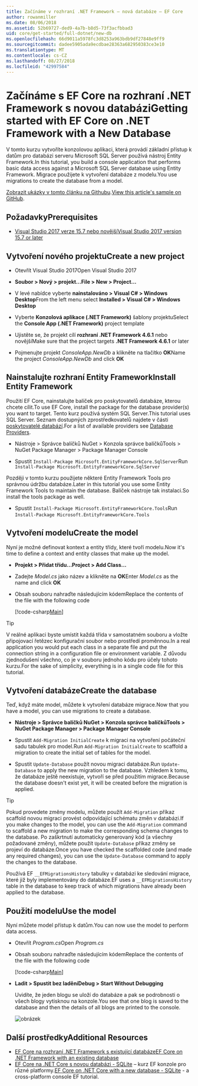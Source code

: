 ```yaml
---
title: Začínáme v rozhraní .NET Framework – nová databáze – EF Core
author: rowanmiller
ms.date: 08/06/2018
ms.assetid: 52b69727-ded9-4a7b-b8d5-73f3acfbbad3
uid: core/get-started/full-dotnet/new-db
ms.openlocfilehash: 66d9011a5978fc3d8253a963bdb9df27848e9ff9
ms.sourcegitcommit: dadee5905ada9ecdbae28363a682950383ce3e10
ms.translationtype: MT
ms.contentlocale: cs-CZ
ms.lasthandoff: 08/27/2018
ms.locfileid: "42997584"
---
```

# <a name="getting-started-with-ef-core-on-net-framework-with-a-new-database"></a><span data-ttu-id="c4c07-102">Začínáme s EF Core na rozhraní .NET Framework s novou databázi</span><span class="sxs-lookup"><span data-stu-id="c4c07-102">Getting started with EF Core on .NET Framework with a New Database</span></span>

<span data-ttu-id="c4c07-103">V tomto kurzu vytvoříte konzolovou aplikaci, která provádí základní přístup k datům pro databázi serveru Microsoft SQL Server používá nástroj Entity Framework.</span><span class="sxs-lookup"><span data-stu-id="c4c07-103">In this tutorial, you build a console application that performs basic data access against a Microsoft SQL Server database using Entity Framework.</span></span> <span data-ttu-id="c4c07-104">Migrace použijete k vytvoření databáze z modelu.</span><span class="sxs-lookup"><span data-stu-id="c4c07-104">You use migrations to create the database from a model.</span></span>

<span data-ttu-id="c4c07-105">[Zobrazit ukázky v tomto článku na Githubu](https://github.com/aspnet/EntityFramework.Docs/tree/master/samples/core/GetStarted/FullNet/ConsoleApp.NewDb).</span><span class="sxs-lookup"><span data-stu-id="c4c07-105">[View this article's sample on GitHub](https://github.com/aspnet/EntityFramework.Docs/tree/master/samples/core/GetStarted/FullNet/ConsoleApp.NewDb).</span></span>

## <a name="prerequisites"></a><span data-ttu-id="c4c07-106">Požadavky</span><span class="sxs-lookup"><span data-stu-id="c4c07-106">Prerequisites</span></span>

* [<span data-ttu-id="c4c07-107">Visual Studio 2017 verze 15.7 nebo novější</span><span class="sxs-lookup"><span data-stu-id="c4c07-107">Visual Studio 2017 version 15.7 or later</span></span>](https://www.visualstudio.com/downloads/)

## <a name="create-a-new-project"></a><span data-ttu-id="c4c07-108">Vytvoření nového projektu</span><span class="sxs-lookup"><span data-stu-id="c4c07-108">Create a new project</span></span>

* <span data-ttu-id="c4c07-109">Otevřít Visual Studio 2017</span><span class="sxs-lookup"><span data-stu-id="c4c07-109">Open Visual Studio 2017</span></span>

* <span data-ttu-id="c4c07-110">**Soubor > Nový > projekt...**</span><span class="sxs-lookup"><span data-stu-id="c4c07-110">**File > New > Project...**</span></span>

* <span data-ttu-id="c4c07-111">V levé nabídce vyberte **nainstalováno > Visual C# > Windows Desktop**</span><span class="sxs-lookup"><span data-stu-id="c4c07-111">From the left menu select **Installed > Visual C# > Windows Desktop**</span></span>

* <span data-ttu-id="c4c07-112">Vyberte **Konzolová aplikace (.NET Framework)** šablony projektu</span><span class="sxs-lookup"><span data-stu-id="c4c07-112">Select the **Console App (.NET Framework)** project template</span></span>

* <span data-ttu-id="c4c07-113">Ujistěte se, že projekt cílí **rozhraní .NET Framework 4.6.1** nebo novější</span><span class="sxs-lookup"><span data-stu-id="c4c07-113">Make sure that the project targets **.NET Framework 4.6.1** or later</span></span>

* <span data-ttu-id="c4c07-114">Pojmenujte projekt *ConsoleApp.NewDb* a klikněte na tlačítko **OK**</span><span class="sxs-lookup"><span data-stu-id="c4c07-114">Name the project *ConsoleApp.NewDb* and click **OK**</span></span>

## <a name="install-entity-framework"></a><span data-ttu-id="c4c07-115">Nainstalujte rozhraní Entity Framework</span><span class="sxs-lookup"><span data-stu-id="c4c07-115">Install Entity Framework</span></span>

<span data-ttu-id="c4c07-116">Použití EF Core, nainstalujte balíček pro poskytovatelů databáze, kterou chcete cílit.</span><span class="sxs-lookup"><span data-stu-id="c4c07-116">To use EF Core, install the package for the database provider(s) you want to target.</span></span> <span data-ttu-id="c4c07-117">Tento kurz používá systém SQL Server.</span><span class="sxs-lookup"><span data-stu-id="c4c07-117">This tutorial uses SQL Server.</span></span> <span data-ttu-id="c4c07-118">Seznam dostupných zprostředkovatelů najdete v části [poskytovatelé databází](../../providers/index.md).</span><span class="sxs-lookup"><span data-stu-id="c4c07-118">For a list of available providers see [Database Providers](../../providers/index.md).</span></span>

* <span data-ttu-id="c4c07-119">Nástroje > Správce balíčků NuGet > Konzola správce balíčků</span><span class="sxs-lookup"><span data-stu-id="c4c07-119">Tools > NuGet Package Manager > Package Manager Console</span></span>

* <span data-ttu-id="c4c07-120">Spustit `Install-Package Microsoft.EntityFrameworkCore.SqlServer`</span><span class="sxs-lookup"><span data-stu-id="c4c07-120">Run `Install-Package Microsoft.EntityFrameworkCore.SqlServer`</span></span>

<span data-ttu-id="c4c07-121">Později v tomto kurzu použijete některé Entity Framework Tools pro správnou údržbu databáze.</span><span class="sxs-lookup"><span data-stu-id="c4c07-121">Later in this tutorial you use some Entity Framework Tools to maintain the database.</span></span> <span data-ttu-id="c4c07-122">Balíček nástroje tak instalaci.</span><span class="sxs-lookup"><span data-stu-id="c4c07-122">So install the tools package as well.</span></span>

* <span data-ttu-id="c4c07-123">Spustit `Install-Package Microsoft.EntityFrameworkCore.Tools`</span><span class="sxs-lookup"><span data-stu-id="c4c07-123">Run `Install-Package Microsoft.EntityFrameworkCore.Tools`</span></span>

## <a name="create-the-model"></a><span data-ttu-id="c4c07-124">Vytvoření modelu</span><span class="sxs-lookup"><span data-stu-id="c4c07-124">Create the model</span></span>

<span data-ttu-id="c4c07-125">Nyní je možné definovat kontext a entity třídy, které tvoří modelu.</span><span class="sxs-lookup"><span data-stu-id="c4c07-125">Now it's time to define a context and entity classes that make up the model.</span></span>

* <span data-ttu-id="c4c07-126">**Projekt > Přidat třídu...**</span><span class="sxs-lookup"><span data-stu-id="c4c07-126">**Project > Add Class...**</span></span>

* <span data-ttu-id="c4c07-127">Zadejte *Model.cs* jako název a klikněte na **OK**</span><span class="sxs-lookup"><span data-stu-id="c4c07-127">Enter *Model.cs* as the name and click **OK**</span></span>

* <span data-ttu-id="c4c07-128">Obsah souboru nahraďte následujícím kódem</span><span class="sxs-lookup"><span data-stu-id="c4c07-128">Replace the contents of the file with the following code</span></span>

  [!code-csharp[Main](../../../../samples/core/GetStarted/FullNet/ConsoleApp.NewDb/Model.cs)] 

> [!TIP]  
> <span data-ttu-id="c4c07-129">V reálné aplikaci byste umístit každá třída v samostatném souboru a vložte připojovací řetězec konfigurační soubor nebo prostředí proměnnou.</span><span class="sxs-lookup"><span data-stu-id="c4c07-129">In a real application you would put each class in a separate file and put the connection string in a configuration file or environment variable.</span></span> <span data-ttu-id="c4c07-130">Z důvodu zjednodušení všechno, co je v souboru jednoho kódu pro účely tohoto kurzu.</span><span class="sxs-lookup"><span data-stu-id="c4c07-130">For the sake of simplicity, everything is in a single code file for this tutorial.</span></span>

## <a name="create-the-database"></a><span data-ttu-id="c4c07-131">Vytvoření databáze</span><span class="sxs-lookup"><span data-stu-id="c4c07-131">Create the database</span></span>

<span data-ttu-id="c4c07-132">Teď, když máte model, můžete k vytvoření databáze migrace.</span><span class="sxs-lookup"><span data-stu-id="c4c07-132">Now that you have a model, you can use migrations to create a database.</span></span>

* <span data-ttu-id="c4c07-133">**Nástroje > Správce balíčků NuGet > Konzola správce balíčků**</span><span class="sxs-lookup"><span data-stu-id="c4c07-133">**Tools > NuGet Package Manager > Package Manager Console**</span></span>

* <span data-ttu-id="c4c07-134">Spustit `Add-Migration InitialCreate` k migraci na vytvoření počáteční sadu tabulek pro model.</span><span class="sxs-lookup"><span data-stu-id="c4c07-134">Run `Add-Migration InitialCreate` to scaffold a migration to create the initial set of tables for the model.</span></span>

* <span data-ttu-id="c4c07-135">Spustit `Update-Database` použít novou migraci databáze.</span><span class="sxs-lookup"><span data-stu-id="c4c07-135">Run `Update-Database` to apply the new migration to the database.</span></span> <span data-ttu-id="c4c07-136">Vzhledem k tomu, že databáze ještě neexistuje, vytvoří se před použitím migrace.</span><span class="sxs-lookup"><span data-stu-id="c4c07-136">Because the database doesn't exist yet, it will be created before the migration is applied.</span></span>

> [!TIP]  
> <span data-ttu-id="c4c07-137">Pokud provedete změny modelu, můžete použít `Add-Migration` příkaz scaffold novou migraci provést odpovídající schématu změn v databázi.</span><span class="sxs-lookup"><span data-stu-id="c4c07-137">If you make changes to the model, you can use the `Add-Migration` command to scaffold a new migration to make the corresponding schema changes to the database.</span></span> <span data-ttu-id="c4c07-138">Po zaškrtnutí automaticky generovaný kód (a všechny požadované změny), můžete použít `Update-Database` příkaz změny se projeví do databáze.</span><span class="sxs-lookup"><span data-stu-id="c4c07-138">Once you have checked the scaffolded code (and made any required changes), you can use the `Update-Database` command to apply the changes to the database.</span></span>
>
> <span data-ttu-id="c4c07-139">Používá EF `__EFMigrationsHistory` tabulky v databázi ke sledování migrace, které již byly implementovány do databáze.</span><span class="sxs-lookup"><span data-stu-id="c4c07-139">EF uses a `__EFMigrationsHistory` table in the database to keep track of which migrations have already been applied to the database.</span></span>

## <a name="use-the-model"></a><span data-ttu-id="c4c07-140">Použití modelu</span><span class="sxs-lookup"><span data-stu-id="c4c07-140">Use the model</span></span>

<span data-ttu-id="c4c07-141">Nyní můžete model přístup k datům.</span><span class="sxs-lookup"><span data-stu-id="c4c07-141">You can now use the model to perform data access.</span></span>

* <span data-ttu-id="c4c07-142">Otevřít *Program.cs*</span><span class="sxs-lookup"><span data-stu-id="c4c07-142">Open *Program.cs*</span></span>

* <span data-ttu-id="c4c07-143">Obsah souboru nahraďte následujícím kódem</span><span class="sxs-lookup"><span data-stu-id="c4c07-143">Replace the contents of the file with the following code</span></span>

  [!code-csharp[Main](../../../../samples/core/GetStarted/FullNet/ConsoleApp.NewDb/Program.cs)]

* <span data-ttu-id="c4c07-144">**Ladit > Spustit bez ladění**</span><span class="sxs-lookup"><span data-stu-id="c4c07-144">**Debug > Start Without Debugging**</span></span>

  <span data-ttu-id="c4c07-145">Uvidíte, že jeden blogu se uloží do databáze a pak se podrobnosti o všech blogy vytisknou na konzole.</span><span class="sxs-lookup"><span data-stu-id="c4c07-145">You see that one blog is saved to the database and then the details of all blogs are printed to the console.</span></span>

  ![obrázek](_static/output-new-db.png)

## <a name="additional-resources"></a><span data-ttu-id="c4c07-147">Další prostředky</span><span class="sxs-lookup"><span data-stu-id="c4c07-147">Additional Resources</span></span>

* [<span data-ttu-id="c4c07-148">EF Core na rozhraní .NET Framework s existující databáze</span><span class="sxs-lookup"><span data-stu-id="c4c07-148">EF Core on .NET Framework with an existing database</span></span>](xref:core/get-started/full-dotnet/existing-db)
* <span data-ttu-id="c4c07-149">[EF Core na .NET Core s novou databázi - SQLite](xref:core/get-started/netcore/new-db-sqlite) – kurz EF konzole pro různé platformy.</span><span class="sxs-lookup"><span data-stu-id="c4c07-149">[EF Core on .NET Core with a new database - SQLite](xref:core/get-started/netcore/new-db-sqlite) -  a cross-platform console EF tutorial.</span></span>
